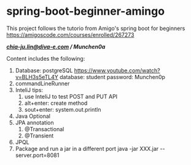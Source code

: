 # spring-boot-beginner-amingo
This project follows the tutorio from Amigo's spring boot for beginners
https://amigoscode.com/courses/enrolled/267273

***chia-ju.lin@diva-e.com / Munchen0a***

Content includes the following:

1. Database: postgreSQL
https://www.youtube.com/watch?v=BLH3s5eTL4Y
database: student
password: Munchen0p
1. commandLineRunner
1. InteliJ tips:
   1. use InteliJ to test POST and PUT API
   2. alt+enter: create method
   3. sout+enter: system.out.println
1. Java Optional
1. JPA annotation
   1. @Transactional
   2. @Transient
1. JPQL
1. Package and run a jar in a different port
   java -jar XXX.jar --server.port=8081
